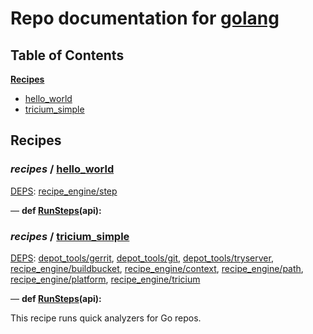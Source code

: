<!--- AUTOGENERATED BY `./recipes.py test train` -->
# Repo documentation for [golang](https://go-review.googlesource.com/build.git)
## Table of Contents

**[Recipes](#Recipes)**
  * [hello_world](#recipes-hello_world)
  * [tricium_simple](#recipes-tricium_simple)
## Recipes

### *recipes* / [hello\_world](/recipes/recipes/hello_world.py)

[DEPS](/recipes/recipes/hello_world.py#7): [recipe\_engine/step][recipe_engine/recipe_modules/step]


&mdash; **def [RunSteps](/recipes/recipes/hello_world.py#11)(api):**
### *recipes* / [tricium\_simple](/recipes/recipes/tricium_simple.py)

[DEPS](/recipes/recipes/tricium_simple.py#7): [depot\_tools/gerrit][depot_tools/recipe_modules/gerrit], [depot\_tools/git][depot_tools/recipe_modules/git], [depot\_tools/tryserver][depot_tools/recipe_modules/tryserver], [recipe\_engine/buildbucket][recipe_engine/recipe_modules/buildbucket], [recipe\_engine/context][recipe_engine/recipe_modules/context], [recipe\_engine/path][recipe_engine/recipe_modules/path], [recipe\_engine/platform][recipe_engine/recipe_modules/platform], [recipe\_engine/tricium][recipe_engine/recipe_modules/tricium]


&mdash; **def [RunSteps](/recipes/recipes/tricium_simple.py#18)(api):**

This recipe runs quick analyzers for Go repos.
  

[depot_tools/recipe_modules/gerrit]: https://chromium.googlesource.com/chromium/tools/depot_tools.git/+/1382a3f980bd079c6529f8bc2ca6a2acaf300789/recipes/README.recipes.md#recipe_modules-gerrit
[depot_tools/recipe_modules/git]: https://chromium.googlesource.com/chromium/tools/depot_tools.git/+/1382a3f980bd079c6529f8bc2ca6a2acaf300789/recipes/README.recipes.md#recipe_modules-git
[depot_tools/recipe_modules/tryserver]: https://chromium.googlesource.com/chromium/tools/depot_tools.git/+/1382a3f980bd079c6529f8bc2ca6a2acaf300789/recipes/README.recipes.md#recipe_modules-tryserver
[recipe_engine/recipe_modules/buildbucket]: https://chromium.googlesource.com/infra/luci/recipes-py.git/+/4f605c6204cbfb7490df6e4f33fcc3933d15a70b/README.recipes.md#recipe_modules-buildbucket
[recipe_engine/recipe_modules/context]: https://chromium.googlesource.com/infra/luci/recipes-py.git/+/4f605c6204cbfb7490df6e4f33fcc3933d15a70b/README.recipes.md#recipe_modules-context
[recipe_engine/recipe_modules/path]: https://chromium.googlesource.com/infra/luci/recipes-py.git/+/4f605c6204cbfb7490df6e4f33fcc3933d15a70b/README.recipes.md#recipe_modules-path
[recipe_engine/recipe_modules/platform]: https://chromium.googlesource.com/infra/luci/recipes-py.git/+/4f605c6204cbfb7490df6e4f33fcc3933d15a70b/README.recipes.md#recipe_modules-platform
[recipe_engine/recipe_modules/step]: https://chromium.googlesource.com/infra/luci/recipes-py.git/+/4f605c6204cbfb7490df6e4f33fcc3933d15a70b/README.recipes.md#recipe_modules-step
[recipe_engine/recipe_modules/tricium]: https://chromium.googlesource.com/infra/luci/recipes-py.git/+/4f605c6204cbfb7490df6e4f33fcc3933d15a70b/README.recipes.md#recipe_modules-tricium
